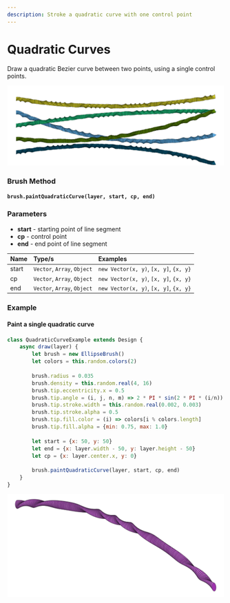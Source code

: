 ```yaml
---
description: Stroke a quadratic curve with one control point
---
```


# Quadratic Curves

Draw a quadratic Bezier curve between two points, using a single control points.

![](../../.gitbook/assets/af753f.png)

### Brush Method

**`brush.paintQuadraticCurve(layer, start, cp, end)`**

### Parameters

* **start** - starting point of line segment
* **cp** - control point
* **end** - end point of line segment

| Name | Type/s | Examples |
| :--- | :--- | :--- |
| start | `Vector`, `Array`, `Object` | `new Vector(x, y)`, `[x, y]`, `{x, y}` |
| cp | `Vector`, `Array`, `Object` | `new Vector(x, y)`, `[x, y]`, `{x, y}` |
| end | `Vector`, `Array`, `Object` | `new Vector(x, y)`, `[x, y]`, `{x, y}` |

### Example

#### Paint a single quadratic curve

```javascript
class QuadraticCurveExample extends Design {
    async draw(layer) {
        let brush = new EllipseBrush()
        let colors = this.random.colors(2)
        
        brush.radius = 0.035
        brush.density = this.random.real(4, 16)
        brush.tip.eccentricity.x = 0.5
        brush.tip.angle = (i, j, n, m) => 2 * PI * sin(2 * PI * (i/n))
        brush.tip.stroke.width = this.random.real(0.002, 0.003)
        brush.tip.stroke.alpha = 0.5
        brush.tip.fill.color = (i) => colors[i % colors.length]
        brush.tip.fill.alpha = {min: 0.75, max: 1.0}
        
        let start = {x: 50, y: 50}
        let end = {x: layer.width - 50, y: layer.height - 50}
        let cp = {x: layer.center.x, y: 0}
        
        brush.paintQuadraticCurve(layer, start, cp, end)
    }
}
```

![Example Output](../../.gitbook/assets/986ee4.png)

